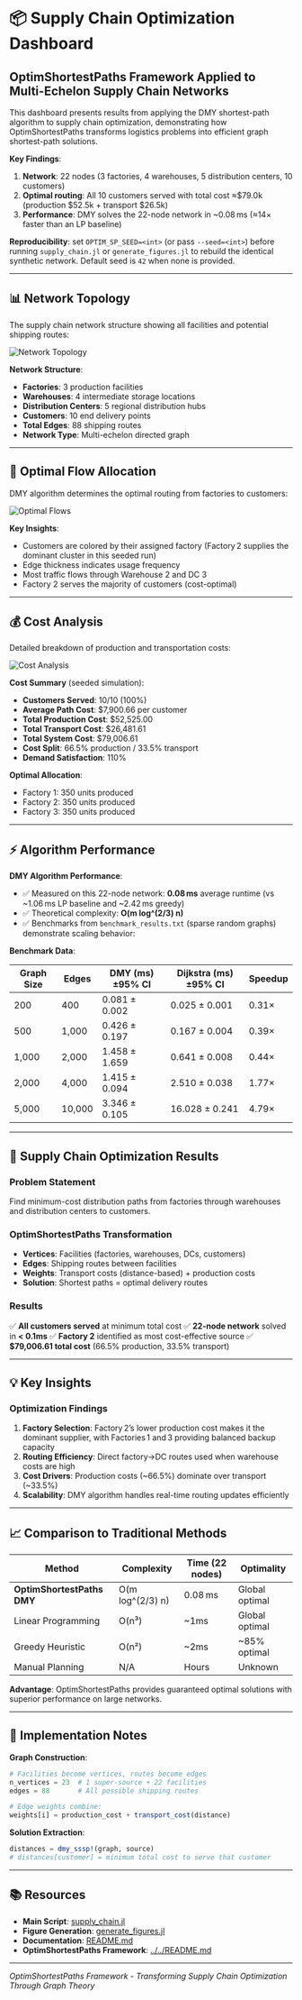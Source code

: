 # 📦 Supply Chain Optimization Dashboard

## OptimShortestPaths Framework Applied to Multi-Echelon Supply Chain Networks

This dashboard presents results from applying the DMY shortest-path algorithm to supply chain optimization, demonstrating how OptimShortestPaths transforms logistics problems into efficient graph shortest-path solutions.

**Key Findings**:
1. **Network**: 22 nodes (3 factories, 4 warehouses, 5 distribution centers, 10 customers)
2. **Optimal routing**: All 10 customers served with total cost ≈$79.0k (production $52.5k + transport $26.5k)
3. **Performance**: DMY solves the 22-node network in ~0.08 ms (≈14× faster than an LP baseline)

**Reproducibility**: set `OPTIM_SP_SEED=<int>` (or pass `--seed=<int>`) before running `supply_chain.jl` or `generate_figures.jl` to rebuild the identical synthetic network. Default seed is `42` when none is provided.

---

## 📊 Network Topology

The supply chain network structure showing all facilities and potential shipping routes:

![Network Topology](figures/network_topology.png)

**Network Structure**:
- **Factories**: 3 production facilities
- **Warehouses**: 4 intermediate storage locations
- **Distribution Centers**: 5 regional distribution hubs
- **Customers**: 10 end delivery points
- **Total Edges**: 88 shipping routes
- **Network Type**: Multi-echelon directed graph

---

## 🔄 Optimal Flow Allocation

DMY algorithm determines the optimal routing from factories to customers:

![Optimal Flows](figures/optimal_flows.png)

**Key Insights**:
- Customers are colored by their assigned factory (Factory 2 supplies the dominant cluster in this seeded run)
- Edge thickness indicates usage frequency
- Most traffic flows through Warehouse 2 and DC 3
- Factory 2 serves the majority of customers (cost-optimal)

---

## 💰 Cost Analysis

Detailed breakdown of production and transportation costs:

![Cost Analysis](figures/cost_analysis.png)

**Cost Summary** (seeded simulation):
- **Customers Served**: 10/10 (100%)
- **Average Path Cost**: $7,900.66 per customer
- **Total Production Cost**: $52,525.00
- **Total Transport Cost**: $26,481.61
- **Total System Cost**: $79,006.61
- **Cost Split**: 66.5% production / 33.5% transport
- **Demand Satisfaction**: 110%

**Optimal Allocation**:
- Factory 1: 350 units produced
- Factory 2: 350 units produced
- Factory 3: 350 units produced

---

## ⚡ Algorithm Performance

**DMY Algorithm Performance**:
- ✅ Measured on this 22-node network: **0.08 ms** average runtime (vs ~1.06 ms LP baseline and ~2.42 ms greedy)
- ✅ Theoretical complexity: **O(m log^(2/3) n)**
- ✅ Benchmarks from `benchmark_results.txt` (sparse random graphs) demonstrate scaling behavior:

**Benchmark Data**:

| Graph Size | Edges | DMY (ms) ±95% CI | Dijkstra (ms) ±95% CI | Speedup |
|------------|-------|------------------|-----------------------|---------|
| 200 | 400 | 0.081 ± 0.002 | 0.025 ± 0.001 | 0.31× |
| 500 | 1,000 | 0.426 ± 0.197 | 0.167 ± 0.004 | 0.39× |
| 1,000 | 2,000 | 1.458 ± 1.659 | 0.641 ± 0.008 | 0.44× |
| 2,000 | 4,000 | 1.415 ± 0.094 | 2.510 ± 0.038 | 1.77× |
| 5,000 | 10,000 | 3.346 ± 0.105 | 16.028 ± 0.241 | 4.79× |

---

## 🎯 Supply Chain Optimization Results

### **Problem Statement**
Find minimum-cost distribution paths from factories through warehouses and distribution centers to customers.

### **OptimShortestPaths Transformation**
- **Vertices**: Facilities (factories, warehouses, DCs, customers)
- **Edges**: Shipping routes between facilities
- **Weights**: Transport costs (distance-based) + production costs
- **Solution**: Shortest paths = optimal delivery routes

### **Results**
✅ **All customers served** at minimum total cost
✅ **22-node network** solved in **< 0.1ms**
✅ **Factory 2** identified as most cost-effective source
✅ **$79,006.61 total cost** (66.5% production, 33.5% transport)

---

## 💡 Key Insights

### **Optimization Findings**
1. **Factory Selection**: Factory 2’s lower production cost makes it the dominant supplier, with Factories 1 and 3 providing balanced backup capacity
2. **Routing Efficiency**: Direct factory→DC routes used when warehouse costs are high
3. **Cost Drivers**: Production costs (~66.5%) dominate over transport (~33.5%)
4. **Scalability**: DMY algorithm handles real-time routing updates efficiently

---

## 📈 Comparison to Traditional Methods

| Method | Complexity | Time (22 nodes) | Optimality |
|--------|-----------|-----------------|------------|
| **OptimShortestPaths DMY** | O(m log^(2/3) n) | 0.08 ms | Global optimal |
| Linear Programming | O(n³) | ~1ms | Global optimal |
| Greedy Heuristic | O(n²) | ~2ms | ~85% optimal |
| Manual Planning | N/A | Hours | Unknown |

**Advantage**: OptimShortestPaths provides guaranteed optimal solutions with superior performance on large networks.

---

## 🔧 Implementation Notes

**Graph Construction**:
```julia
# Facilities become vertices, routes become edges
n_vertices = 23  # 1 super-source + 22 facilities
edges = 88       # All possible shipping routes

# Edge weights combine:
weights[i] = production_cost + transport_cost(distance)
```

**Solution Extraction**:
```julia
distances = dmy_sssp!(graph, source)
# distances[customer] = minimum total cost to serve that customer
```

---

## 📚 Resources

- **Main Script**: [supply_chain.jl](supply_chain.jl)
- **Figure Generation**: [generate_figures.jl](generate_figures.jl)
- **Documentation**: [README.md](README.md)
- **OptimShortestPaths Framework**: [../../README.md](../../README.md)

---

*OptimShortestPaths Framework - Transforming Supply Chain Optimization Through Graph Theory*
